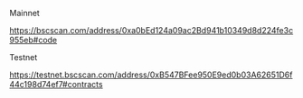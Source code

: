 Mainnet

https://bscscan.com/address/0xa0bEd124a09ac2Bd941b10349d8d224fe3c955eb#code

Testnet

https://testnet.bscscan.com/address/0xB547BFee950E9ed0b03A62651D6f44c198d74ef7#contracts
